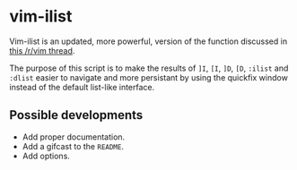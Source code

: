 # vim-ilist

Vim-ilist is an updated, more powerful, version of the function discussed in [this /r/vim thread](http://www.reddit.com/r/vim/comments/1rzvsm/do_any_of_you_redirect_results_of_i_to_the/).

The purpose of this script is to make the results of `]I`, `[I`, `]D`, `[D`, `:ilist` and `:dlist` easier to navigate and more persistant by using the quickfix window instead of the default list-like interface.

## Possible developments

* Add proper documentation.
* Add a gifcast to the `README`.
* Add options.
